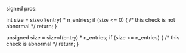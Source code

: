 signed pros:

int size = sizeof(entry) * n_entries;
if (size <= 0) { /* this check is not abnormal */
	return;
}

unsigned size = sizeof(entry) * n_entries;
if (size <= n_entries) { /* this check is abnormal */
	return;
}

